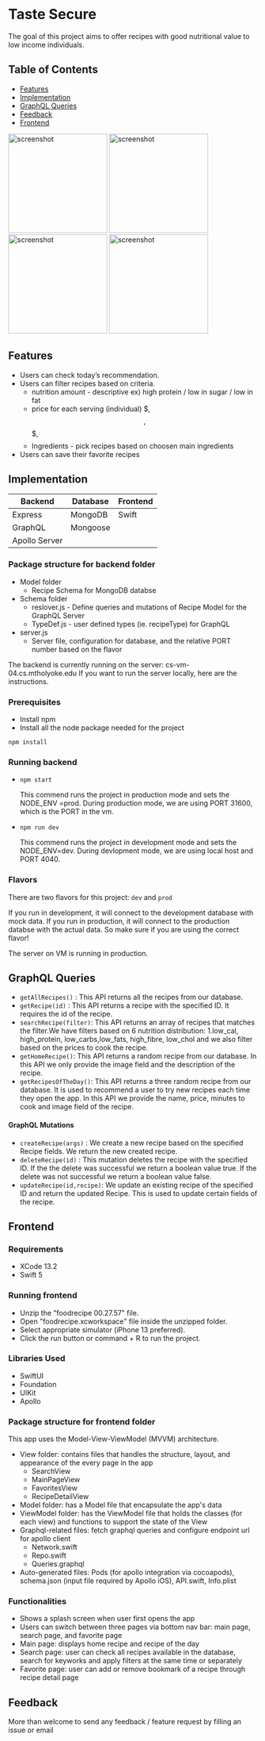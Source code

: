 </br>
<H1 > Taste Secure </H1>
<p >The goal of this project aims to offer recipes with good nutritional value to low income individuals. </p>


## Table of Contents

- [Features](#features)
- [Implementation](#implementation)
- [GraphQL Queries](#graphQL-Queries)
- [Feedback](#feedback)
- [Frontend](#frontend)

<p float="left">
<img alt="screenshot" src="https://i.ibb.co/hZR7MfP/splash.png" width="200">
<img alt="screenshot" src="https://i.ibb.co/gSxS2Tq/1.png" width="200">
<img alt="screenshot" src="https://i.ibb.co/5vqy2Xd/3.png" width="200">
<img alt="screenshot" src="https://i.ibb.co/3Nw0d6M/2.png" width="200">
</p>


## Features 
* Users can check today’s recommendation.
* Users can filter recipes based on criteria.
    * nutrition amount - descriptive ex) high protein / low in sugar / low in fat 
    * price for each serving (individual) $, $$, $$$, $$$$
    * Ingredients - pick recipes based on choosen main ingredients
* Users can save their favorite recipes

## Implementation

| Backend              | Database       | Frontend               |
| -------------------- |----------------| -----------------------|
| Express              | MongoDB        | Swift                  |
| GraphQL | Mongoose   |                |                        |
| Apollo Server        |                |                        |

### Package structure for backend folder
  * Model folder
      * Recipe Schema for MongoDB databse
  * Schema folder
      * reslover.js - Define queries and mutations of Recipe Model for the GraphQL Server
      * TypeDef.js - user defined types (ie. recipeType) for GraphQL
  * server.js
      * Server file, configuration for database, and the relative PORT number based on the flavor 

The backend is currently running on the server: cs-vm-04.cs.mtholyoke.edu
If you want to run the server locally, here are the instructions. 

### Prerequisites
* Install npm
* Install all the node package needed for the project
```
npm install
```

### Running backend
* ```npm start```

    This commend runs the project in production mode and sets the NODE_ENV =prod. During production mode, we are using PORT 31600, which is the PORT in the vm.

* ```npm run dev```

    This commend runs the project in development mode and sets the NODE_ENV=dev. During devlopment mode, we are using local host and PORT 4040.

### Flavors
There are two flavors for this project: ```dev``` and ```prod```

If you run in development, it will connect to the development database with mock data. If you run in production, it will connect to the production databse with the actual data. So make sure if you are using the correct flavor! 

The server on VM is running in production. 

## GraphQL Queries
* ```getAllRecipes()``` :
This API returns all the recipes from our database. 
* ```getRecipe(id)``` :
This API returns a recipe with the specified ID. It requires the id of the recipe. 
* ```searchRecipe(filter)```:
This API returns an array of recipes that matches the filter.We have filters based on 6 nutrition distribution: 1.low_cal, high_protein, low_carbs,low_fats, high_fibre, low_chol and we also filter based on the prices to cook the recipe.
* ```getHomeRecipe()```:
This API returns a random recipe from our database. In this API we only provide the image field and the description of the recipe. 
* ```getRecipesOfTheDay()```:
This API returns a three random recipe from our database. It is used to recommend a user to try new recipes each time they open the app. In this API we provide the name, price, minutes to cook and image field of the recipe.

#### GraphQL Mutations
* ```createRecipe(args)``` : We create a new recipe based on the specified Recipe fields. We return the new created recipe. 
* ```deleteRecipe(id)``` : This mutation deletes the recipe with the specified ID. If the the delete was successful we return a boolean value true. If the delete was not successful we return a boolean value false.
* ```updateRecipe(id,recipe)```: We update an existing recipe of the specified ID and return the updated Recipe. This is used to update certain fields of the recipe.

## Frontend

### Requirements 
* XCode 13.2
* Swift 5 

### Running frontend
* Unzip the "foodrecipe 00.27.57" file.
* Open "foodrecipe.xcworkspace" file inside the unzipped folder. 
* Select appropriate simulator (iPhone 13 preferred).
* Click the run button or command + R to run the project.

### Libraries Used 
* SwiftUI
* Foundation
* UIKit
* Apollo 

### Package structure for frontend folder
This app uses the Model-View-ViewModel (MVVM) architecture. 
* View folder: contains files that handles the structure, layout, and appearance of the every page in the app 
   * SearchView 
   * MainPageView 
   * FavoritesView 
   * RecipeDetailView 
* Model folder: has a Model file that encapsulate the app's data
* ViewModel folder: has the ViewModel file that holds the classes (for each view) and functions to support the state of the View
* Graphql-related files: fetch graphql queries and configure endpoint url for apollo client
   * Network.swift
   * Repo.swift
   * Queries.graphql
* Auto-generated files: Pods (for apollo integration via cocoapods), schema.json (input file required by Apollo iOS), API.swift, Info.plist

### Functionalities
* Shows a splash screen when user first opens the app
* Users can switch between three pages via bottom nav bar: main page, search page, and favorite page
* Main page: displays home recipe and recipe of the day
* Search page: user can check all recipes available in the database, search for keyworks and apply filters at the same time or separately
* Favorite page: user can add or remove bookmark of a recipe through recipe detail page

## Feedback
More than welcome to send any feedback / feature request by filling an issue or email

